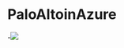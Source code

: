 # PaloAltoinAzure
  
 -[<img src="http://azuredeploy.net/deploybutton.png"/>](https://portal.azure.com/#create/Microsoft.Template/uri/https%3A%2F%2Fraw.githubusercontent.com%2Foaulicino%2FPaloAltoinAzure%2Fmaster%2FazureDeploy.json)
  
  
